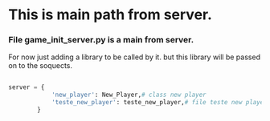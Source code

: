 # This is main path from server.

### File game_init_server.py is a main from server.

For now just adding a library to be called by it. but this library will be passed on to the soquects.


```py

server = {
            'new_player': New_Player,# class new player
            'teste_new_player': teste_new_player,# file teste new player
        }

```